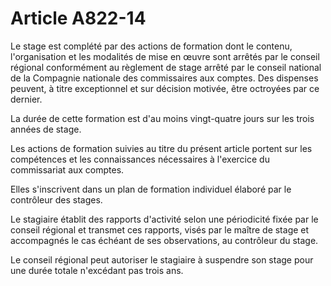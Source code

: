# Article A822-14

Le stage est complété par des actions de formation dont le contenu, l'organisation et les modalités de mise en œuvre sont arrêtés par le conseil régional conformément au règlement de stage arrêté par le conseil national de la Compagnie nationale des commissaires aux comptes. Des dispenses peuvent, à titre exceptionnel et sur décision motivée, être octroyées par ce dernier.

La durée de cette formation est d'au moins vingt-quatre jours sur les trois années de stage.

Les actions de formation suivies au titre du présent article portent sur les compétences et les connaissances nécessaires à l'exercice du commissariat aux comptes.

Elles s'inscrivent dans un plan de formation individuel élaboré par le contrôleur des stages.

Le stagiaire établit des rapports d'activité selon une périodicité fixée par le conseil régional et transmet ces rapports, visés par le maître de stage et accompagnés le cas échéant de ses observations, au contrôleur du stage.

Le conseil régional peut autoriser le stagiaire à suspendre son stage pour une durée totale n'excédant pas trois ans.
